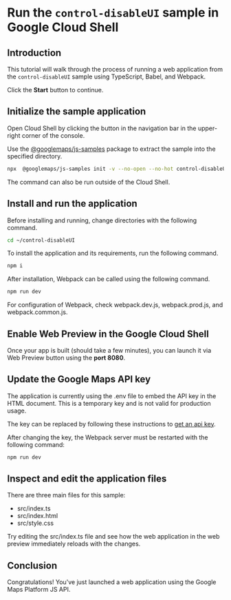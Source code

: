# Run the `control-disableUI` sample in Google Cloud Shell

<walkthrough-tutorial-duration duration="10"/>

## Introduction

This tutorial will walk through the process of running a web application from
the `control-disableUI` sample using TypeScript, Babel, and Webpack.

Click the **Start** button to continue.

## Initialize the sample application

Open Cloud Shell by clicking the
<walkthrough-cloud-shell-icon></walkthrough-cloud-shell-icon> button in the
navigation bar in the upper-right corner of the console.

Use the [@googlemaps/js-samples](https://www.npmjs.com/package/@googlemaps/js-samples) package to 
extract the sample into the specified directory.

```bash
npx  @googlemaps/js-samples init -v --no-open --no-hot control-disableUI ~/control-disableUI
```

The command can also be run outside of the Cloud Shell.

## Install and run the application

Before installing and running, change directories with the following command.

```bash
cd ~/control-disableUI
```

To install the application and its requirements, run the following command.

```bash
npm i
```

After installation, Webpack can be called using the following command.

```bash
npm run dev
```

For configuration of Webpack, check
<walkthrough-editor-open-file filePath="control-disableUI/webpack.dev.js">webpack.dev.js</walkthrough-editor-open-file>,
<walkthrough-editor-open-file filePath="control-disableUI/webpack.prod.js">webpack.prod.js</walkthrough-editor-open-file>,
and
<walkthrough-editor-open-file filePath="control-disableUI/webpack.common.js">webpack.common.js</walkthrough-editor-open-file>.

## Enable Web Preview in the Google Cloud Shell

Once your app is built (should take a few minutes), you can launch it via
<walkthrough-spotlight-pointer target="cloudshell" spotlightId="devshell-web-preview-button">Web
Preview button</walkthrough-spotlight-pointer> using the **port 8080**.

## Update the Google Maps API key

The application is currently using the
<walkthrough-editor-open-file filePath="control-disableUI/.env">.env</walkthrough-editor-open-file>
file to embed the API key in the HTML document. This is a temporary key and is
not valid for production usage.

The key can be replaced by following these instructions to
[get an api key](https://developers.google.com/maps/documentation/javascript/get-api-key).

After changing the key, the Webpack server must be restarted with the following
command:

```bash
npm run dev
```

## Inspect and edit the application files

There are three main files for this sample:

*   <walkthrough-editor-open-file filePath="control-disableUI/src/index.ts">src/index.ts</walkthrough-editor-open-file>
*   <walkthrough-editor-open-file filePath="control-disableUI/src/index.html">src/index.html</walkthrough-editor-open-file>
*   <walkthrough-editor-open-file filePath="control-disableUI/src/style.css">src/style.css</walkthrough-editor-open-file>

Try editing the <walkthrough-editor-open-file filePath="control-disableUI/src/index.ts">src/index.ts</walkthrough-editor-open-file> file and see how the web application in the web preview immediately reloads with the changes.

## Conclusion

<walkthrough-conclusion-trophy></walkthrough-conclusion-trophy>

Congratulations! You've just launched a web application using the Google Maps
Platform JS API.
